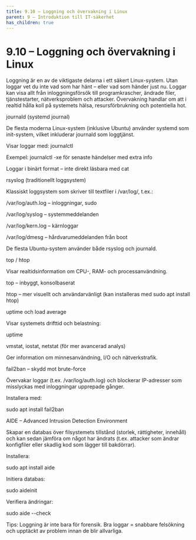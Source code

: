 ```yaml
---
title: 9.10 – Loggning och övervakning i Linux
parent: 9 – Introduktion till IT-säkerhet
has_children: true
---
```

# 9.10 – Loggning och övervakning i Linux

Loggning är en av de viktigaste delarna i ett säkert Linux-system. Utan loggar vet du inte vad som har hänt – eller vad som händer just nu. Loggar kan visa allt från inloggningsförsök till programkrascher, ändrade filer, tjänstestarter, nätverksproblem och attacker. Övervakning handlar om att i realtid hålla koll på systemets hälsa, resursförbrukning och potentiella hot.

journald (systemd journal)

De flesta moderna Linux-system (inklusive Ubuntu) använder systemd som init-system, vilket inkluderar journald som loggtjänst.

Visar loggar med: journalctl

Exempel: journalctl -xe för senaste händelser med extra info

Loggar i binärt format – inte direkt läsbara med cat

rsyslog (traditionellt loggsystem)

Klassiskt loggsystem som skriver till textfiler i /var/log/, t.ex.:

/var/log/auth.log – inloggningar, sudo

/var/log/syslog – systemmeddelanden

/var/log/kern.log – kärnloggar

/var/log/dmesg – hårdvarumeddelanden från boot

De flesta Ubuntu-system använder både rsyslog och journald.

top / htop

Visar realtidsinformation om CPU-, RAM- och processanvändning.

top – inbyggt, konsolbaserat

htop – mer visuellt och användarvänligt (kan installeras med sudo apt install htop)

uptime och load average

Visar systemets drifttid och belastning:

uptime

vmstat, iostat, netstat (för mer avancerad analys)

Ger information om minnesanvändning, I/O och nätverkstrafik.

fail2ban – skydd mot brute-force

Övervakar loggar (t.ex. /var/log/auth.log) och blockerar IP-adresser som misslyckas med inloggningar upprepade gånger.

Installera med:

sudo apt install fail2ban

AIDE – Advanced Intrusion Detection Environment

Skapar en databas över filsystemets tillstånd (storlek, rättigheter, innehåll) och kan sedan jämföra om något har ändrats (t.ex. attacker som ändrar konfigfiler eller skadlig kod som lägger till bakdörrar).

Installera:

sudo apt install aide

Initiera databas:

sudo aideinit

Verifiera ändringar:

sudo aide --check

Tips: Loggning är inte bara för forensik. Bra loggar = snabbare felsökning och upptäckt av problem innan de blir allvarliga.


